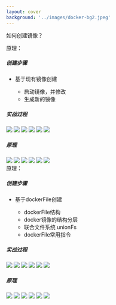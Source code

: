 ```yaml
---
layout: cover
background: '../images/docker-bg2.jpeg'
---
```


<space class="font-800 text-black my-2">如何创建镜像？</space>

<div class="flex gap-10">
  <div>
  <div class="text-sm font-bold my-2">
    原理：
  </div>
  <h5>创建步骤</h5>
  <ul class="w-50 h-20  rounded-lg bg-slate-50 text-black   p-2 overflow-hidden">
    <li class="text-sm font-bold">基于现有镜像创建</li>
    <ul class="text-xs font-bold px-4">
      <li>启动镜像，并修改</li>
      <li>生成新的镜像</li>
    </ul>
  </ul>
  </div>

  <div>
    <h5>实战过程</h5>
    <carousel arrow draggable class="w-80 h-45">
      <Image class="w-100 rounded" src="../images/docker命令实战/info.png" />
      <Image class="w-100 rounded" src="../images/docker命令实战/login.png" />
      <Image class="w-100 rounded" src="../images/docker命令实战/search.png" />
      <Image class="w-100 rounded" src="../images/docker命令实战/pull.png" />
      <Image class="w-100 rounded" src="../images/docker命令实战/rmi.png" />
      <Image class="w-100 rounded" src="../images/docker命令实战/history.png" />
    </carousel>
  </div>

  <div>
    <h5>原理</h5>
    <carousel arrow draggable class="w-80 h-45">
      <Image class="w-100 rounded" src="../images/docker命令实战/info.png" />
      <Image class="w-100 rounded" src="../images/docker命令实战/login.png" />
      <Image class="w-100 rounded" src="../images/docker命令实战/search.png" />
      <Image class="w-100 rounded" src="../images/docker命令实战/pull.png" />
      <Image class="w-100 rounded" src="../images/docker命令实战/rmi.png" />
      <Image class="w-100 rounded" src="../images/docker命令实战/history.png" />
    </carousel>
  </div>
</div>

<div class="w-300 border-1 border-dashed my-2 "></div>

<div class="flex my-2  gap-10">

  <div>
    <div class="text-sm font-bold my-2">
      原理：
    </div>
    <h5>创建步骤</h5>
    <ul class="w-50 bg-lime-200 rounded  text-black p-2 overflow-hidden ">
      <li class="text-sm font-bold">基于dockerFile创建</li>
      <ul class="text-xs font-bold px-4">
        <li>dockerFile结构</li>
        <li>docker镜像的结构分层</li>
        <li>联合文件系统 unionFs</li>
        <li>dockerFile常用指令</li>
      </ul>
    </ul>
  </div>

  <div>
    <h5>实战过程</h5>
    <carousel arrow draggable class="w-80 h-45">
      <Image class="w-100 rounded" src="../images/docker命令实战/info.png" />
      <Image class="w-100 rounded" src="../images/docker命令实战/login.png" />
      <Image class="w-100 rounded" src="../images/docker命令实战/search.png" />
      <Image class="w-100 rounded" src="../images/docker命令实战/pull.png" />
      <Image class="w-100 rounded" src="../images/docker命令实战/rmi.png" />
      <Image class="w-100 rounded" src="../images/docker命令实战/history.png" />
    </carousel>
  </div>


  <div>
    <h5>原理</h5>
    <carousel arrow draggable class="w-80 h-45">
      <Image class="w-100 rounded" src="../images/docker命令实战/info.png" />
      <Image class="w-100 rounded" src="../images/docker命令实战/login.png" />
      <Image class="w-100 rounded" src="../images/docker命令实战/search.png" />
      <Image class="w-100 rounded" src="../images/docker命令实战/pull.png" />
      <Image class="w-100 rounded" src="../images/docker命令实战/rmi.png" />
      <Image class="w-100 rounded" src="../images/docker命令实战/history.png" />
    </carousel>
  </div>

</div>


  